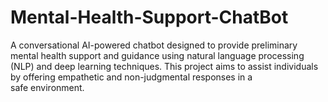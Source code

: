 # Mental-Health-Support-ChatBot
A conversational AI-powered chatbot designed to provide preliminary mental health support and guidance using natural language processing (NLP) and deep learning techniques. This project aims to assist individuals by offering empathetic and non-judgmental responses in a safe environment.
